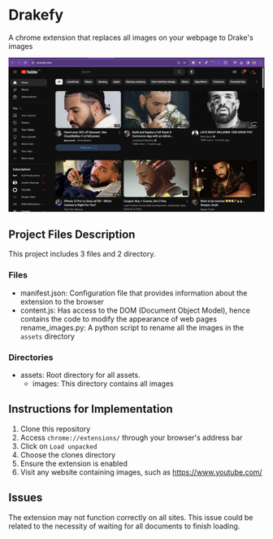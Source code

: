 # Drakefy

A chrome extension that replaces all images on your webpage to Drake's images

![drakefy screeenshot](assets/images/screenshot.png)

## Project Files Description
This project includes 3 files and 2 directory.

### Files
- manifest.json: Configuration file that provides information about the extension to the browser
- content.js: Has access to the DOM (Document Object Model), hence contains the code to modify the appearance of web pages
rename_images.py: A python script to rename all the images in the `assets` directory

### Directories
- assets: Root directory for all assets.
    - images: This directory contains all images

## Instructions for Implementation
1. Clone this repository
2. Access `chrome://extensions/` through your browser's address bar
3. Click on `Load unpacked`
4. Choose the clones directory
5. Ensure the extension is enabled
6. Visit any website containing images, such as https://www.youtube.com/

## Issues
The extension may not function correctly on all sites. This issue could be related to the necessity of waiting for all documents to finish loading.
